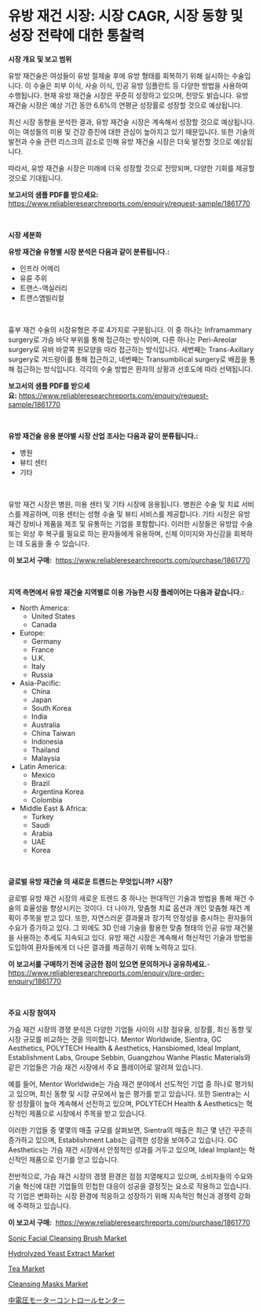 <p><h1>유방 재건 시장: 시장 CAGR, 시장 동향 및 성장 전략에 대한 통찰력</h1></p><p><strong>시장 개요 및 보고 범위</strong></p>
<p><p>유방 재건술은 여성들이 유방 절제술 후에 유방 형태를 회복하기 위해 실시하는 수술입니다. 이 수술은 피부 이식, 사슬 이식, 인공 유방 임플란트 등 다양한 방법을 사용하여 수행됩니다. 현재 유방 재건술 시장은 꾸준히 성장하고 있으며, 전망도 밝습니다. 유방 재건술 시장은 예상 기간 동안 6.6%의 연평균 성장률로 성장할 것으로 예상됩니다. </p><p>최신 시장 동향을 분석한 결과, 유방 재건술 시장은 계속해서 성장할 것으로 예상됩니다. 이는 여성들의 미용 및 건강 증진에 대한 관심이 높아지고 있기 때문입니다. 또한 기술의 발전과 수술 관련 리스크의 감소로 인해 유방 재건술 시장은 더욱 발전할 것으로 예상됩니다. </p><p>따라서, 유방 재건술 시장은 미래에 더욱 성장할 것으로 전망되며, 다양한 기회를 제공할 것으로 기대됩니다.</p></p>
<p><strong>보고서의 샘플 PDF를 받으세요:</strong> <a href="https://www.reliableresearchreports.com/enquiry/request-sample/1861770">https://www.reliableresearchreports.com/enquiry/request-sample/1861770</a></p>
<p>&nbsp;</p>
<p><strong>시장 세분화</strong></p>
<p><strong>유방 재건술 유형별 시장 분석은 다음과 같이 분류됩니다.:</strong></p>
<p><ul><li>인프라 어메리</li><li>유륜 주위</li><li>트랜스-액실러리</li><li>트랜스앰빌리컬</li></ul></p>
<p>&nbsp;</p>
<p><p>흉부 재건 수술의 시장유형은 주로 4가지로 구분됩니다. 이 중 하나는 Inframammary surgery로 가슴 바닥 부위를 통해 접근하는 방식이며, 다른 하나는 Peri-Areolar surgery로 유바 바깥쪽 원모양을 따라 접근하는 방식입니다. 세번째는 Trans-Axillary surgery로 겨드랑이를 통해 접근하고, 네번째는 Transumbilical surgery로 배꼽을 통해 접근하는 방식입니다. 각각의 수술 방법은 환자의 상황과 선호도에 따라 선택됩니다.</p></p>
<p><strong>보고서의 샘플 PDF를 받으세요:</strong>&nbsp;<a href="https://www.reliableresearchreports.com/enquiry/request-sample/1861770">https://www.reliableresearchreports.com/enquiry/request-sample/1861770</a></p>
<p>&nbsp;</p>
<p><strong> 유방 재건술 응용 분야별 시장 산업 조사는 다음과 같이 분류됩니다.:</strong></p>
<p><ul><li>병원</li><li>뷰티 센터</li><li>기타</li></ul></p>
<p>&nbsp;</p>
<p><p>유방 재건 시장은 병원, 미용 센터 및 기타 시장에 응용됩니다. 병원은 수술 및 치료 서비스를 제공하며, 미용 센터는 성형 수술 및 뷰티 서비스를 제공합니다. 기타 시장은 유방 재건 장비나 제품을 제조 및 유통하는 기업을 포함합니다. 이러한 시장들은 유방암 수술 또는 외상 후 복구를 필요로 하는 환자들에게 유용하며, 신체 이미지와 자신감을 회복하는 데 도움을 줄 수 있습니다.</p></p>
<p><strong>이 보고서 구매:</strong>&nbsp; <a href="https://www.reliableresearchreports.com/purchase/1861770">https://www.reliableresearchreports.com/purchase/1861770</a></p>
<p>&nbsp;</p>
<p><strong>지역 측면에서 유방 재건술 지역별로 이용 가능한 시장 플레이어는 다음과 같습니다.:</strong></p>
<p><ul>
    <li>
        North America:
        <ul>
            <li>United States</li>
            <li>Canada</li>
        </ul>
    </li>
    <li>
        Europe:
        <ul>
            <li>Germany</li>
            <li>France</li>
            <li>U.K.</li>
            <li>Italy</li>
            <li>Russia</li>
        </ul>
    </li>
    <li>
        Asia-Pacific:
        <ul>
            <li>China</li>
            <li>Japan</li>
            <li>South Korea</li>
            <li>India</li>
            <li>Australia</li>
            <li>China Taiwan</li>
            <li>Indonesia</li>
            <li>Thailand</li>
            <li>Malaysia</li>
        </ul>
    </li>
    <li>
        Latin America:
        <ul>
            <li>Mexico</li>
            <li>Brazil</li>
            <li>Argentina Korea</li>
            <li>Colombia</li>
        </ul>
    </li>
    <li>
        Middle East & Africa:
        <ul>
            <li>Turkey</li>
            <li>Saudi</li>
            <li>Arabia</li>
            <li>UAE</li>
            <li>Korea</li>
        </ul>
    </li>
    </ul></p>
<p>&nbsp;</p>
<p><strong>글로벌 유방 재건술 의 새로운 트렌드는 무엇입니까? 시장?</strong></p>
<p><p>글로벌 유방 재건 시장의 새로운 트렌드 중 하나는 현대적인 기술과 방법을 통해 재건 수술의 효율성을 향상시키는 것이다. 더 나아가, 맞춤형 치료 옵션과 개인 맞춤형 재건 계획이 주목을 받고 있다. 또한, 자연스러운 결과물과 장기적 안정성을 중시하는 환자들의 수요가 증가하고 있다. 그 외에도 3D 인쇄 기술을 활용한 맞춤 형태의 인공 유방 재건물을 사용하는 추세도 지속되고 있다. 유방 재건 시장은 계속해서 혁신적인 기술과 방법을 도입하여 환자들에게 더 나은 결과를 제공하기 위해 노력하고 있다.</p></p>
<p><strong>이 보고서를 구매하기 전에 궁금한 점이 있으면 문의하거나 공유하세요.</strong>- <a href="https://www.reliableresearchreports.com/enquiry/pre-order-enquiry/1861770">https://www.reliableresearchreports.com/enquiry/pre-order-enquiry/1861770</a></p>
<p>&nbsp;</p>
<p><strong>주요 시장 참여자</strong></p>
<p><p>가슴 재건 시장의 경쟁 분석은 다양한 기업들 사이의 시장 점유율, 성장률, 최신 동향 및 시장 규모를 비교하는 것을 의미합니다. Mentor Worldwide, Sientra, GC Aesthetics, POLYTECH Health & Aesthetics, Hansbiomed, Ideal Implant, Establishment Labs, Groupe Sebbin, Guangzhou Wanhe Plastic Materials와 같은 기업들은 가슴 재건 시장에서 주요 플레이어로 알려져 있습니다.</p><p>예를 들어, Mentor Worldwide는 가슴 재건 분야에서 선도적인 기업 중 하나로 평가되고 있으며, 최신 동향 및 시장 규모에서 높은 평가를 받고 있습니다. 또한 Sientra는 시장 성장률이 높아 계속해서 선전하고 있으며, POLYTECH Health & Aesthetics는 혁신적인 제품으로 시장에서 주목을 받고 있습니다.</p><p>이러한 기업들 중 몇몇의 매출 규모를 살펴보면, Sientra의 매출은 최근 몇 년간 꾸준히 증가하고 있으며, Establishment Labs는 급격한 성장을 보여주고 있습니다. GC Aesthetics는 가슴 재건 시장에서 안정적인 성과를 거두고 있으며, Ideal Implant는 혁신적인 제품으로 인기를 얻고 있습니다.</p><p>전반적으로, 가슴 재건 시장의 경쟁 환경은 점점 치열해지고 있으며, 소비자들의 수요와 기술 혁신에 대한 기업들의 민첩한 대응이 성공을 결정짓는 요소로 작용하고 있습니다. 각 기업은 변화하는 시장 환경에 적응하고 성장하기 위해 지속적인 혁신과 경쟁력 강화에 주력하고 있습니다.</p></p>
<p><strong>이 보고서 구매:</strong>&nbsp;&nbsp;<a href="https://www.reliableresearchreports.com/purchase/1861770">https://www.reliableresearchreports.com/purchase/1861770</a></p>
<p><p><a href="https://issuu.com/reportprime-2/docs/sonic-facial-cleansing-brush-market-size-2030.pptx">Sonic Facial Cleansing Brush Market</a></p><p><a href="https://github.com/ashepherd82/Market-Research-Report-List-3/blob/main/hydrolyzed-yeast-extract-market.md">Hydrolyzed Yeast Extract Market</a></p><p><a href="https://view.publitas.com/reportprime-1/tea-market-size-and-examines-its-market-scope-with-a-primary-focus-on-growth-opportunities-and-forecasted-trends-spanning-from-2024-to-2031/">Tea Market</a></p><p><a href="https://pretty-mail-caf.notion.site/Cleansing-Masks-Market-Offers-Provide-Insightful-Data-for-the-Time-Period-from-2024-to-2031-and-also-4df9bc737a6c49e4b8008b1081aa74e4">Cleansing Masks Market</a></p><p><a href="https://github.com/ycmtqqhvk3273/Market-Research-Report-List-1/blob/main/7612505191695.md">中電圧モーターコントロールセンター</a></p></p>
